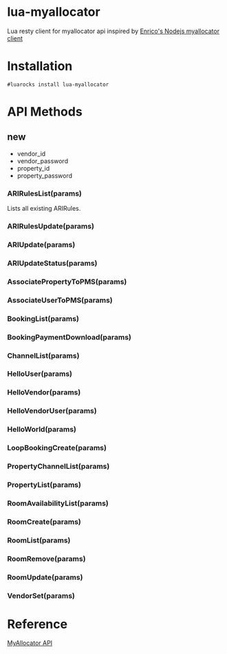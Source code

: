 # lua-myallocator
Lua resty client for myallocator api inspired by [Enrico's Nodejs myallocator client](https://github.com/la-yumba/my-allocator)

# Installation
```
#luarocks install lua-myallocator
```

# API Methods

## new 
- vendor_id
- vendor_password
- property_id
- property_password

### ARIRulesList(params)
Lists all existing ARIRules.

### ARIRulesUpdate(params)
### ARIUpdate(params) 
### ARIUpdateStatus(params)
### AssociatePropertyToPMS(params)
### AssociateUserToPMS(params)
### BookingList(params)
### BookingPaymentDownload(params)
### ChannelList(params)
### HelloUser(params)
### HelloVendor(params)
### HelloVendorUser(params)
### HelloWorld(params)
### LoopBookingCreate(params)
### PropertyChannelList(params)
### PropertyList(params)
### RoomAvailabilityList(params)
### RoomCreate(params)
### RoomList(params)
### RoomRemove(params)
### RoomUpdate(params)
### VendorSet(params)

# Reference
[MyAllocator API](http://myallocator.github.io/apidocs)
